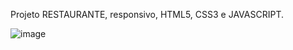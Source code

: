Projeto RESTAURANTE, responsivo, HTML5, CSS3 e JAVASCRIPT. 

![image](https://github.com/WesleyHeredias/lanchonete/assets/155100869/d38cefdf-36e7-41c9-add3-fe8c9f21aaaa)
